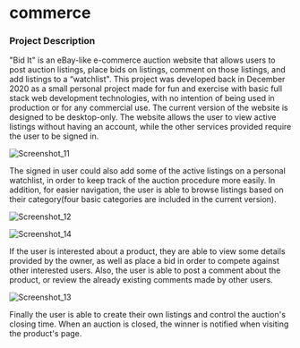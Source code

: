 # commerce
### Project Description

"Bid It" is an eBay-like e-commerce auction website that allows users to post auction listings, place bids on listings, comment on those listings, and add listings to a “watchlist". This project was developed back in December 2020 as a small personal project made for fun and exercise with basic full stack web development technologies, with no intention of being used in production or for any commercial use. The current version of the website is designed to be desktop-only. 
The website allows the user to view active listings without having an account, while the other services provided require the user to be signed in.

![Screenshot_11](https://user-images.githubusercontent.com/47897459/229382466-6239a7d0-cd84-4d88-9534-46162c6b2924.png)


The signed in user could also add some of the active listings on a personal watchlist, in order to keep track of the auction procedure more easily. In addition, for easier navigation, the user is able to browse listings based on their category(four basic categories are included in the current version). 


![Screenshot_12](https://user-images.githubusercontent.com/47897459/229383014-68559dd3-2d35-4b5e-9047-8fcc6e846fed.png)

![Screenshot_14](https://user-images.githubusercontent.com/47897459/229383111-93d27d8c-7a13-4075-864a-00c32aabae7f.png)


If the user is interested about a product, they are able to view some details provided by the owner, as well as place a bid in order to compete against other interested users. Also, the user is able to post a comment about the product, or review the already existing comments made by other users.

![Screenshot_13](https://user-images.githubusercontent.com/47897459/229382828-ab97799e-c917-4049-b934-77d4ed93d297.png)

Finally the user is able to create their own listings and control the auction's closing time. When an auction is closed, the winner is notified when visiting the product's page.
